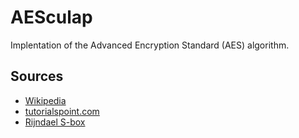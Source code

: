 # AESculap

Implentation of the Advanced Encryption Standard (AES) algorithm.

## Sources
- [Wikipedia](https://de.wikipedia.org/wiki/Advanced_Encryption_Standard)
- [tutorialspoint.com](https://www.tutorialspoint.com/cryptography/advanced_encryption_standard.htm)
- [Rijndael S-box](https://en.wikipedia.org/wiki/Rijndael_S-box)

